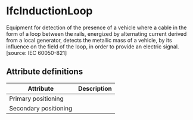 IfcInductionLoop
================
Equipment for detection of the presence of a vehicle where a cable in the form
of a loop between the rails, energized by alternating current derived from a
local generator, detects the metallic mass of a vehicle, by its influence on
the field of the loop, in order to provide an electric signal.  
[source: IEC 60050-821]


Attribute definitions
---------------------
| Attribute             | Description   |
|-----------------------|---------------|
| Primary positioning   |               |
| Secondary positioning |               |

